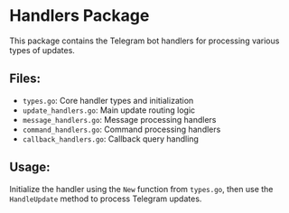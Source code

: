 # Handlers Package

This package contains the Telegram bot handlers for processing various types of updates.

## Files:

- `types.go`: Core handler types and initialization
- `update_handlers.go`: Main update routing logic
- `message_handlers.go`: Message processing handlers
- `command_handlers.go`: Command processing handlers
- `callback_handlers.go`: Callback query handling

## Usage:

Initialize the handler using the `New` function from `types.go`, then use the `HandleUpdate` method to process Telegram updates.
